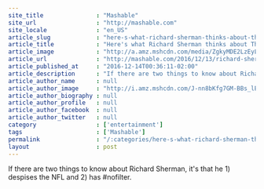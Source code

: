 ```yaml
---
site_title               : "Mashable"
site_url                 : "http://mashable.com"
site_locale              : "en_US"
article_slug             : "here-s-what-richard-sherman-thinks-about-thursday-night-football"
article_title            : "Here's what Richard Sherman thinks about Thursday Night Football"
article_image            : "http://a.amz.mshcdn.com/media/ZgkyMDE2LzEyLzE0L2RmLzNmNTIzOGFjZmNmNTRiZWViNWRhMTAyZjQwMjk5MGIxLjU0OGNmLmpwZwpwCXRodW1iCTEyMDB4NjMwCmUJanBn/bb893b06/c0a/3f5238acfcf54beeb5da102f402990b1.jpg"
article_url              : "http://mashable.com/2016/12/13/richard-sherman-nfl-thursday-night-football/"
article_published_at     : "2016-12-14T00:36:11-02:00"
article_description      : "If there are two things to know about Richard Sherman, it's that he 1) despises the NFL and 2) has #nofilter."
article_author_name      : null
article_author_image     : "http://i.amz.mshcdn.com/J-nn8bKfg7GM-BBs_lEGYHASgB0=/90x90/2016%2F09%2F16%2Fdb%2FJK6x_Dfv.6b871.jpg"
article_author_biography : null
article_author_profile   : null
article_author_facebook  : null
article_author_twitter   : null
category                 : ['entertainment']
tags                     : ['Mashable']
permalink                : "/:categories/here-s-what-richard-sherman-thinks-about-thursday-night-football/"
layout                   : post
---
```


If there are two things to know about Richard Sherman, it's that he 1) despises the NFL and 2) has #nofilter.
